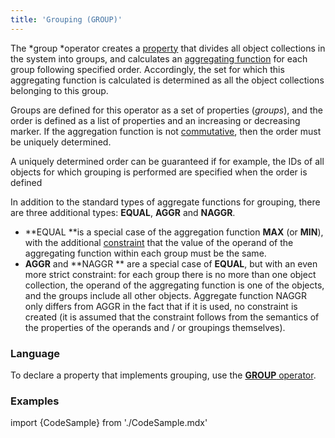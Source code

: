 ```yaml
---
title: 'Grouping (GROUP)'
---
```


The *group *operator creates a [property](Properties.md) that divides all object collections in the system into groups, and calculates an [aggregating function](Set_operations.md#func) for each group following specified order. Accordingly, the set for which this aggregating function is calculated is determined as all the object collections belonging to this group. 

Groups are defined for this operator as a set of properties (*groups*), and the order is defined as a list of properties and an increasing or decreasing marker. If the aggregation function is not [commutative](Set_operations.md#commutative-broken), then the order must be uniquely determined. 

A uniquely determined order can be guaranteed if for example, the IDs of all objects for which grouping is performed are specified when the order is defined

In addition to the standard types of aggregate functions for grouping, there are three additional types: **EQUAL**, **AGGR** and **NAGGR**.

-   **EQUAL **is a special case of the aggregation function **MAX** (or **MIN**), with the additional [constraint](Constraints.md) that the value of the operand of the aggregating function within each group must be the same. 
-   **AGGR** and **NAGGR ** are a special case of **EQUAL**, but with an even more strict constraint: for each group there is no more than one object collection, the operand of the aggregating function is one of the objects, and the groups include all other objects. Aggregate function NAGGR only differs from AGGR in the fact that if it is used, no constraint is created (it is assumed that the constraint follows from the semantics of the properties of the operands and / or groupings themselves).

### Language

To declare a property that implements grouping, use the [**GROUP** operator](GROUP_operator.md).

### Examples

import {CodeSample} from './CodeSample.mdx'

<CodeSample url="https://documentation.lsfusion.org/sample?file=OperatorPropertySample&block=group"/>
